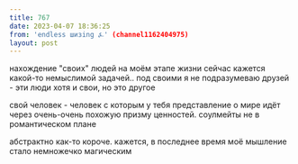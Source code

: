 ```yaml
---
title: 767
date: 2023-04-07 18:36:25
from: 'endless шизing ⍼' (channel1162404975)
layout: post
---
```


нахождение "своих" людей на моём этапе жизни сейчас кажется какой-то немыслимой задачей.. под своими я не подразумеваю друзей - эти люди хотя и свои, но это другое

свой человек - человек с которым у тебя представление о мире идёт через очень-очень похожую призму ценностей. соулмейты не в романтическом плане 

абстрактно как-то короче. кажется, в последнее время моё мышление стало немножечко магическим
